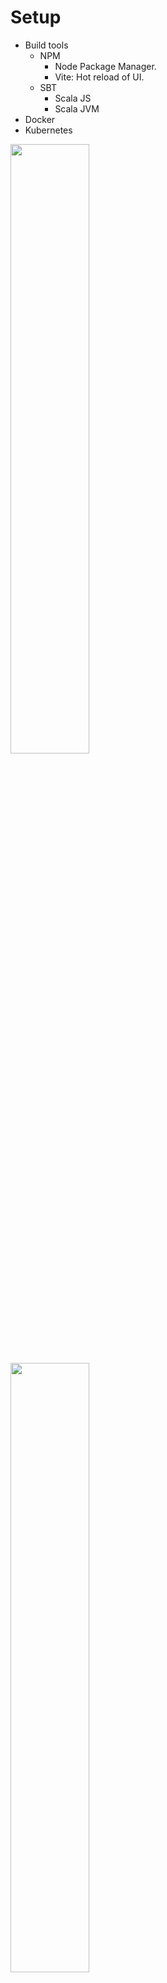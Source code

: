 # Setup

<div grid="~ cols-[50%_25%_25%] gap-1">
  <div>
   <v-clicks depth="3">

   - Build tools
     - NPM
       - Node Package Manager.
       - <span v-mark="{type:'underline', color:'orange', at:9, delay:2000}">Vite: Hot reload of UI.</span>
     - SBT
       - <span v-mark="{type:'underline', color:'orange', at:9}">Scala JS</span>
       - Scala JVM
   - Docker
   - Kubernetes
   </v-clicks>
  </div>
  <div>
    <img v-click="+7" src="../images/dev-stack-scala.svg" style="width: 50%" />
  </div>
  <div>
    <img v-click="+6" src="../images/dev-stack-scalajs.svg" style="width: 50%" />
  </div>
</div>

---

# Setup / Demo

Dozen of tools to setup ... 

<div grid="~ cols-2">
<img v-click src="../images/keyboard.webp" width="20%"/>
<img v-click src="../images/boring.webp" width="40%"/>
</div>

<div  v-click>let's automate it with a template</div>

<div  v-click>
```bash
sbt new cheleb/zio-scalajs-laminar.g8 --name=scalaZio-fullstack-demo
```
</div>
<div  v-click>
```bash
code scalaZio-fullstack-demo
```
</div>




---

## VSCode / Metals 🤘🏼

Task automation with <span v-mark="{type:'circle', color:'orange', at:1}">`.vscode/tasks.json`</span> and `launch.json`

````md magic-move {lines: true, at:2}
```json {*|7|9|11-12}
{
  "version": "2.0.0",
  "tasks": [
    {
       "label": "demo",
        "runOptions": {
            "runOn": "folderOpen"
        },
        "dependsOrder": "sequence",
        "dependsOn": [
            "setup",
            "runDemo"
        ],
        "problemMatcher": [],
        "group": {
            "kind": "build"
        }
    }
  ]
}
```

```json {*|2|4|8}
{
    "label": "setup",
    "type": "shell",
    "command": "./scripts/setup.sh",
    "presentation": {
        "panel": "dedicated",
        "group": "runDevCmd",
        "close": true
    },
    "group": "build"
}
```

```json {*|2|3|5-8}
{
    "label": "runDemo",
    "dependsOrder": "parallel",
    "dependsOn": [
        "docker",
        "serverRun",
        "fastLink",
        "npmDev"
    ],
    "problemMatcher": [],
    "group": {
        "kind": "build"
    }
},
```

````

---

## One project to rule them all



```scala {*|1-2|3-5|6-8|9-10|11-12|13-14}
// Cross project support, to spread project resources between js and jvm world
addSbtPlugin("org.portable-scala" % "sbt-scalajs-crossproject" % "1.3.2")
// Scala.js support
addSbtPlugin("org.scala-js" % "sbt-scalajs"        % "1.17.0")
addSbtPlugin("org.scala-js" % "sbt-jsdependencies" % "1.0.2")
// Scala.js bundler
addSbtPlugin("ch.epfl.scala" % "sbt-scalajs-bundler"     % "0.21.1")
addSbtPlugin("ch.epfl.scala" % "sbt-web-scalajs-bundler" % "0.21.1")
// TypeScript support
addSbtPlugin("org.scalablytyped.converter" % "sbt-converter" % "1.0.0-beta44")
// Static file generator
addSbtPlugin("org.playframework.twirl" % "sbt-twirl" % "2.0.5")
// Will reStart server on code modification.
addSbtPlugin("io.spray" % "sbt-revolver" % "0.10.0")
```



---

# Project Structure / SBT

<div grid="~ cols-3">
  <div></div>
  <div v-click="2">
    <h4>CrossProject shared</h4>
    <img src="../images/sbt-project.svg" style="width: 50%" />
  </div>
  <div></div>
  <div>
    <h4>server</h4>
    <img src="../images/scala-project.svg" style="width: 50%" />
  </div>
  <div v-click="+3">
    <img src="../images/crossproject.svg" style="margin-left:19px; margin-top:30px; width: 55%" /></div>
  <div>
    <h4>client</h4>
    <img src="../images/scalajs-project.svg" style="width: 50%" />
  </div>
</div>


---


# SBT Cross Project

* plugins.sbt
```scala
addSbtPlugin("org.portable-scala" % "sbt-scalajs-crossproject" % "1.3.2")
```

* build.sbt
```scala {*|1|8-9}
lazy val shared: CrossProject = crossProject(JSPlatform, JVMPlatform)
  .crossType(CrossType.Pure)
  .disablePlugins(RevolverPlugin)
  .in(file("modules/shared"))
  /* [...] */
  .settings(publish / skip := true)
  
lazy val sharedJvm: Project = shared.jvm
lazy val sharedJs: Project  = shared.js
```

---

# SBT Cross Project
<h4>Shared</h4>

```scala
lazy val shared: CrossProject = crossProject(JSPlatform, JVMPlatform)
// [...]  
lazy val sharedJvm: Project = shared.jvm
lazy val sharedJs: Project  = shared.js
```

<div grid="~ cols-2 gap-4">
<div v-click="+1">
<h4>Server</h4>
```scala {*|3}{at:2}
lazy val server = project
  .settings( /* [...] */ )
  .dependsOn(sharedJvm)
```
</div>
<div v-click="+3">
<h4>Client</h4>
```scala {*|4}{at:4}
lazy val client = project
  .enablePlugins(ScalaJSPlugin)
  .settings( /* [...] */ )
  .dependsOn(sharedJs)
```
</div>
</div>

---

# Setup / Backend

<img src="../images/completed.webp" />

---

### Setup / Frontend / NPM / package.json

```json {*|7-11,20-21|13-18}{lines:true}
{
  "name": "scalaZio-fullstack-demo",
  "private": true,
  "version": "0.0.1",
  "main": "index.js",
  "type": "module",
  "scripts": {
    "dev": "vite",
    "build": "vite build",
    "preview": "vite preview"
  },
  "license": "MIT",
  "dependencies": {
    "@ui5/webcomponents": "2.1.0",
    "@ui5/webcomponents-fiori": "2.1.0",
    "@ui5/webcomponents-icons": "2.1.0",
    "chart.js": "2.9.4"
  },
  "devDependencies": {
    "@scala-js/vite-plugin-scalajs": "^1.0.0",
    "vite": "^5.4.9",
    "typescript": "5.6.3",
    "@types/chart.js": "2.9.29"
  }
}
```


---

### Setup / Frontend / NPM / vite.config.js


```js {*|2|5|8|12}
import { defineConfig } from "vite";
import scalaJSPlugin from "@scala-js/vite-plugin-scalajs";

export default defineConfig({
    plugins: [scalaJSPlugin({
        // path to the directory containing the sbt build
        // default: '.'
        cwd: '../..',

        // sbt project ID from within the sbt build to get fast/fullLinkJS from
        // default: the root project of the sbt build
        projectID: 'client',

        // URI prefix of imports that this plugin catches (without the trailing ':')
        // default: 'scalajs' (so the plugin recognizes URIs starting with 'scalajs:')
        uriPrefix: 'scalajs',
    })],
    build: {
        sourcemap: true,
    }
});
```

---

# Setup / Frontend

<img src="../images/completed.webp" />
